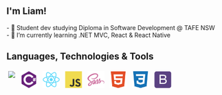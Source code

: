 <h2>I'm Liam!</h2>
- 👋 Student dev studying Diploma in Software Development @ TAFE NSW </br>
- 🌱 I’m currently learning .NET MVC, React & React Native


<h2>Languages, Technologies & Tools</h2>
<p align="left">
<img src="https://raw.githubusercontent.com/jmnote/z-icons/master/svg/git.svg" style="vertical-align:top; margin:4px; width: 40px">
<img src="https://github.com/devicons/devicon/blob/2ae2a900d2f041da66e950e4d48052658d850630/icons/csharp/csharp-plain.svg" style="margin:4px; width: 40px">
<img src="https://github.com/devicons/devicon/blob/2ae2a900d2f041da66e950e4d48052658d850630/icons/react/react-original.svg" style="margin:4px; width: 40px">
<img src="https://github.com/devicons/devicon/blob/2ae2a900d2f041da66e950e4d48052658d850630/icons/javascript/javascript-original.svg" style="margin:4px; width: 40px">
<img src="https://github.com/devicons/devicon/blob/2ae2a900d2f041da66e950e4d48052658d850630/icons/sass/sass-original.svg" style="margin:4px; width: 40px">
<img src="https://github.com/devicons/devicon/blob/2ae2a900d2f041da66e950e4d48052658d850630/icons/html5/html5-plain.svg" style="margin:4px; width: 40px">
<img src="https://github.com/devicons/devicon/blob/2ae2a900d2f041da66e950e4d48052658d850630/icons/css3/css3-plain.svg" style="margin:4px; width: 40px">
<img src="https://github.com/devicons/devicon/blob/2ae2a900d2f041da66e950e4d48052658d850630/icons/bootstrap/bootstrap-plain.svg" style="margin:4px; width: 40px">
</p>

<!---
HikariLee/HikariLee is a ✨ special ✨ repository because its `README.md` (this file) appears on your GitHub profile.
You can click the Preview link to take a look at your changes.
--->
